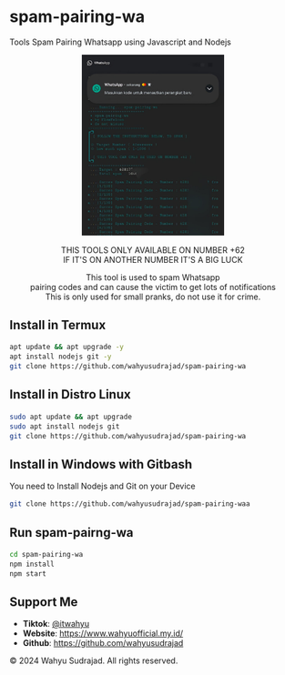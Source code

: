 # spam-pairing-wa
Tools Spam Pairing Whatsapp using Javascript and Nodejs
<div align="center">
  <p>
    <img src="1.jpg" width="250">
  </p>
  <p> THIS TOOLS ONLY AVAILABLE ON NUMBER +62<br>
  IF IT'S ON ANOTHER NUMBER IT'S A BIG LUCK</p>
  <p>This tool is used to spam Whatsapp<br>
    pairing codes and can cause the victim to get lots of notifications<br>
    This is only used for small pranks, do not use it for crime.  </p>
</div>

## Install in Termux
```bash
apt update && apt upgrade -y
apt install nodejs git -y
git clone https://github.com/wahyusudrajad/spam-pairing-wa
```

## Install in Distro Linux
```bash
sudo apt update && apt upgrade
sudo apt install nodejs git
git clone https://github.com/wahyusudrajad/spam-pairing-wa
```

## Install in Windows with Gitbash
You need to Install Nodejs and Git on your Device
```bash
git clone https://github.com/wahyusudrajad/spam-pairing-waa
```

## Run spam-pairng-wa
```bash
cd spam-pairing-wa
npm install
npm start
```

## Support Me
<ul>
  <li><strong>Tiktok</strong>: <a href="https://www.tiktok.com/@itwahyu">@itwahyu</a></li>
  <li><strong>Website</strong>: <a href="https://www.wahyuofficial.my.id/">https://www.wahyuofficial.my.id/</a></li>
  <li><strong>Github</strong>: <a href="https://github.com/wahyusudrajad">https://github.com/wahyusudrajad</a></li>
</ul>

© 2024 Wahyu Sudrajad. All rights reserved.